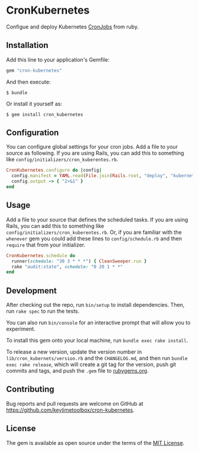 # CronKubernetes

Configue and deploy Kubernetes [CronJobs](https://kubernetes.io/docs/concepts/workloads/controllers/cron-jobs/) 
from ruby. 

## Installation

Add this line to your application's Gemfile:

```ruby
gem "cron-kubernetes"
```

And then execute:

    $ bundle

Or install it yourself as:

    $ gem install cron_kubernetes

## Configuration

You can configure global settings for your cron jobs. Add a file to your source as following. 
If you are using Rails, you can add this to something like `config/initializers/cron_kuberentes.rb`.

```ruby
CronKubernetes.configure do |config|
  config.manifest = YAML.read(File.join(Rails.root, "deploy", "kubernetes-cronjob.yml"))
  config.output -> { "2>&1" }
end
```
## Usage

Add a file to your source that defines the scheduled tasks. If you are using Rails, you can add
this to something like `config/initializers/cron_kuberentes.rb`. Or, if you are familiar with the
`whenever` gem you could add these lines to `config/schedule.rb` and then `require` that from your
initializer.

```ruby
CronKubernetes.schedule do
  runner(schedule: "30 3 * * *") { CleanSweeper.run }
  rake "audit:state", schedule: "0 20 1 * *"
end
```
## Development

After checking out the repo, run `bin/setup` to install dependencies. Then, run `rake spec` to run the tests. 

You can also run `bin/console` for an interactive prompt that will allow you to experiment.

To install this gem onto your local machine, run `bundle exec rake install`. 

To release a new version, update the version number in `lib/cron_kubernets/version.rb` and the `CHANGELOG.md`, 
and then run `bundle exec rake release`, which will create a git tag for the version, 
push git commits and tags, and push the `.gem` file to [rubygems.org](https://rubygems.org).

## Contributing

Bug reports and pull requests are welcome on GitHub at https://github.com/keylimetoolbox/cron-kubernetes.

## License

The gem is available as open source under the terms of the [MIT License](https://opensource.org/licenses/MIT).
